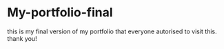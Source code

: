 # My-portfolio-final
this is my final version of my portfolio that everyone autorised to visit this. thank you!
